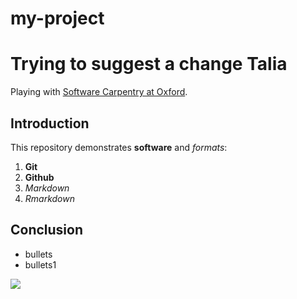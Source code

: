 # my-project

# Trying to suggest a change Talia

Playing with [Software Carpentry at Oxford](http://jule32.github.io/2016-07-12-Oxford).

## Introduction

This repository demonstrates **software** and _formats_:

1. **Git**
1. **Github**
1. _Markdown_
1. _Rmarkdown_

## Conclusion
- bullets
- bullets1

![](https://octodex.github.com/images/labtocat.png)
